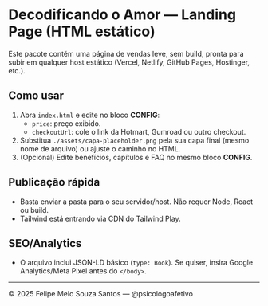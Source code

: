 # Decodificando o Amor — Landing Page (HTML estático)

Este pacote contém uma página de vendas leve, sem build, pronta para subir em qualquer host estático (Vercel, Netlify, GitHub Pages, Hostinger, etc.).

## Como usar
1. Abra `index.html` e edite no bloco **CONFIG**:
   - `price`: preço exibido.
   - `checkoutUrl`: cole o link da Hotmart, Gumroad ou outro checkout.
2. Substitua `./assets/capa-placeholder.png` pela sua capa final (mesmo nome de arquivo) ou ajuste o caminho no HTML.
3. (Opcional) Edite benefícios, capítulos e FAQ no mesmo bloco **CONFIG**.

## Publicação rápida
- Basta enviar a pasta para o seu servidor/host. Não requer Node, React ou build.
- Tailwind está entrando via CDN do Tailwind Play.

## SEO/Analytics
- O arquivo inclui JSON-LD básico (`type: Book`). Se quiser, insira Google Analytics/Meta Pixel antes do `</body>`.

---
© 2025 Felipe Melo Souza Santos — @psicologoafetivo
